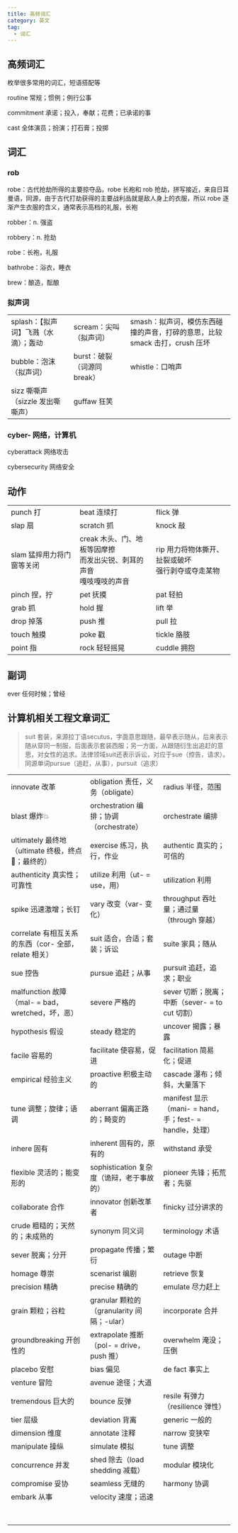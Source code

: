 ```yaml
---
title: 高频词汇
category: 英文
tag:
  - 词汇
---
```


## 高频词汇

枚举很多常用的词汇，短语搭配等

routine 常规；惯例；例行公事

commitment 承诺；投入，奉献；花费；已承诺的事

cast 全体演员；扮演；打石膏；投掷

## 词汇

### rob

robe：古代抢劫所得的主要掠夺品，robe 长袍和 rob 抢劫，拼写接近，来自日耳曼语，同源，由于古代打劫获得的主要战利品就是敌人身上的衣服，所以 robe 逐渐产生衣服的含义，通常表示高档的礼服，长袍

robber：n. 强盗

robbery：n. 抢劫

robe：长袍，礼服

bathrobe：浴衣，睡衣

brew：酿造，酝酿

### 拟声词

|                                      |                             |                                                                            |
| ------------------------------------ | --------------------------- | -------------------------------------------------------------------------- |
| splash：【拟声词】飞溅（水滴）；轰动 | scream：尖叫（拟声词）      | smash：拟声词，模仿东西碰撞的声音，打碎的意思，比较 smack 击打，crush 压坏 |
| bubble：泡沫（拟声词）               | burst：破裂（词源同 break） | whistle：口哨声                                                            |
| sizz 嘶嘶声（sizzle 发出嘶嘶声）     | guffaw 狂笑                 |                                                                            |

### cyber- 网络，计算机

cyberattack 网络攻击

cybersecurity 网络安全

## 动作

|                           |                                                                              |                                                        |
| ------------------------- | ---------------------------------------------------------------------------- | ------------------------------------------------------ |
| punch 打                  | beat 连续打                                                                  | flick 弹                                               |
| slap 扇                   | scratch 抓                                                                   | knock 敲                                               |
| slam 猛摔用力将门窗等关闭 | creak 木头、门、地板等因摩擦<br />而发出尖锐、刺耳的声音<br />嘎吱嘎吱的声音 | rip 用力将物体撕开、扯裂或破坏<br />强行剥夺或夺走某物 |
| pinch 捏，拧              | pet 抚摸                                                                     | pat 轻拍                                               |
| grab 抓                   | hold 握                                                                      | lift 举                                                |
| drop 掉落                 | push 推                                                                      | pull 拉                                                |
| touch 触摸                | poke 戳                                                                      | tickle 胳肢                                            |
| point 指                  | rock 轻轻摇晃                                                                | cuddle 拥抱                                            |

## 副词

ever 任何时候；曾经

## 计算机相关工程文章词汇

> suit 套装，来源拉丁语secutus，字面意思跟随，最早表示随从，后来表示随从穿同一制服，后面表示套装西服；另一方面，从跟随衍生出追赶的意思，对女性的追求。法律领域suit还表示诉讼，对应于sue（控告，请求）。同源单词pursue（追赶，从事），pursuit（追求）

|                                                      |                                            |                                                         |
| ---------------------------------------------------- | ------------------------------------------ | ------------------------------------------------------- |
| innovate 改革                                        | obligation 责任，义务（obligate）          | radius 半径，范围                                       |
| blast 爆炸💥                                         | orchestration 编排；协调（orchestrate）    | orchestrate 编排                                        |
| ultimately 最终地（ultimate 终极，终点🏁；最终的）   | exercise 练习，执行，作业                  | authentic 真实的；可信的                                |
| authenticity 真实性；可靠性                          | utilize 利用（ut- = use，用）              | utilization 利用                                        |
| spike 迅速激增；长钉                                 | vary 改变（var- 变化）                     | throughput 吞吐量；通过量（through 穿越）               |
| correlate 有相互关系的东西（cor- 全部，relate 相关） | suit 适合，合适；套装；诉讼                | suite 家具；随从                                        |
| sue 控告                                             | pursue 追赶；从事                          | pursuit 追赶，追求；职业                                |
| malfunction 故障（mal- = bad，wretched，坏，恶）     | severe 严格的                              | sever 切断；脱离；中断（sever- = to cut 切割）          |
| hypothesis 假设                                      | steady 稳定的                              | uncover 揭露；暴露                                      |
| facile 容易的                                        | facilitate 使容易，促进                    | facilitation 简易化；促进                               |
| empirical 经验主义                                   | proactive 积极主动的                       | cascade 瀑布；倾斜，大量落下                            |
| tune 调整；旋律；语调                                | aberrant 偏离正路的；畸变的                | manifest 显示（mani- = hand，手；fest- = handle，处理） |
| inhere 固有                                          | inherent 固有的，原有的                    | withstand 承受                                          |
| flexible 灵活的；能变形的                            | sophistication 复杂度（诡辩，老于事故的）  | pioneer 先锋；拓荒者；先驱                              |
| collaborate 合作                                     | innovator 创新改革者                       | finicky 过分讲求的                                      |
| crude 粗糙的；天然的；未成熟的                       | synonym 同义词                             | terminology 术语                                        |
| sever 脱离；分开                                     | propagate 传播；繁衍                       | outage 中断                                             |
| homage 尊崇                                          | scenarist 编剧                             | retrieve 恢复                                           |
| precision 精确                                       | precise 精确的                             | emulate 尽力赶上                                        |
| grain 颗粒；谷粒                                     | granular 颗粒的（granularity 间隔；-ular） | incorporate 合并                                        |
| groundbreaking 开创性的                              | extrapolate 推断（pol- = drive，push 推）  | overwhelm 淹没；压倒                                    |
| placebo 安慰                                         | bias 偏见                                  | de fact 事实上                                          |
| venture 冒险                                         | avenue 途径；大道                          |                                                         |
| tremendous 巨大的                                    | bounce 反弹                                | resile 有弹力（resilience 弹性）                        |
| tier 层级                                            | deviation 背离                             | generic 一般的                                          |
| dimension 维度                                       | annotate 注释                              | narrow 变狭窄                                           |
| manipulate 操纵                                      | simulate 模拟                              | tune 调整                                               |
| concurrence 并发                                     | shed 除去（load shedding 减载）            | modular 模块化                                          |
| compromise 妥协                                      | seamless 无缝的                            | harmony 协调                                            |
| embark 从事                                          | velocity 速度；迅速                        |                                                         |
|                                                      |                                            |                                                         |
|                                                      |                                            |                                                         |
|                                                      |                                            |                                                         |
|                                                      |                                            |                                                         |
|                                                      |                                            |                                                         |
|                                                      |                                            |                                                         |
|                                                      |                                            |                                                         |
|                                                      |                                            |                                                         |
